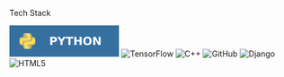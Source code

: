 

Tech Stack

![Python](README.assets/python-3670A0.svg+xml) ![TensorFlow](README.assets/TensorFlow-%23FF6F00-16522688024984.svg) ![C++](README.assets/c++-%2300599C.svg) ![GitHub](README.assets/github-%23121011.svg) ![Django](README.assets/django-%23092E20.svg) ![HTML5](README.assets/html5-%23E34F26.svg)

